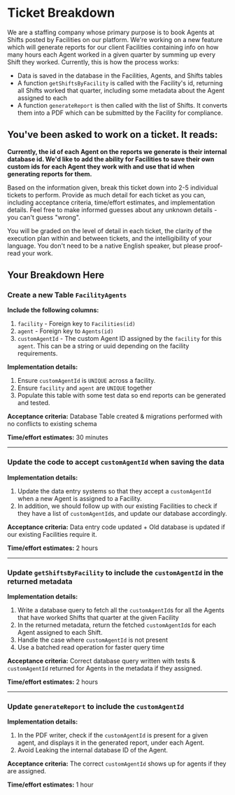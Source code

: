 # Ticket Breakdown
We are a staffing company whose primary purpose is to book Agents at Shifts posted by Facilities on our platform. We're working on a new feature which will generate reports for our client Facilities containing info on how many hours each Agent worked in a given quarter by summing up every Shift they worked. Currently, this is how the process works:

- Data is saved in the database in the Facilities, Agents, and Shifts tables
- A function `getShiftsByFacility` is called with the Facility's id, returning all Shifts worked that quarter, including some metadata about the Agent assigned to each
- A function `generateReport` is then called with the list of Shifts. It converts them into a PDF which can be submitted by the Facility for compliance.

## You've been asked to work on a ticket. It reads:

**Currently, the id of each Agent on the reports we generate is their internal database id. We'd like to add the ability for Facilities to save their own custom ids for each Agent they work with and use that id when generating reports for them.**


Based on the information given, break this ticket down into 2-5 individual tickets to perform. Provide as much detail for each ticket as you can, including acceptance criteria, time/effort estimates, and implementation details. Feel free to make informed guesses about any unknown details - you can't guess "wrong".


You will be graded on the level of detail in each ticket, the clarity of the execution plan within and between tickets, and the intelligibility of your language. You don't need to be a native English speaker, but please proof-read your work.

## Your Breakdown Here

### Create a new Table `FacilityAgents`

**Include the following columns:**
1. `facility` - Foreign key to `Facilities(id)`  
2. `agent` - Foreign key to `Agents(id)`
3. `customAgentId` - The custom Agent ID assigned by the `facility` for this `agent`. This can be a string or uuid depending on the facility requirements.

**Implementation details:**
1. Ensure `customAgentId` is `UNIQUE` across a facility.
2. Ensure `facility` and `agent` are `UNIQUE` together
3. Populate this table with some test data so end reports can be generated and tested.

**Acceptance criteria:** Database Table created & migrations performed with no conflicts to existing schema 

**Time/effort estimates:** 30 minutes

---

### Update the code to accept `customAgentId` when saving the data

**Implementation details:**
1. Update the data entry systems so that they accept a `customAgentId` when a new Agent is assigned to a Facility.
2. In addition, we should follow up with our existing Facilities to check if they have a list of `customAgentId`s, and update our database accordingly.  

**Acceptance criteria:** Data entry code updated + Old database is updated if our existing Facilities require it. 

**Time/effort estimates:** 2 hours

---

### Update `getShiftsByFacility` to include the `customAgentId` in the returned metadata

**Implementation details:**

1. Write a database query to fetch all the `customAgentId`s for all the Agents that have worked Shifts that quarter at the given Facility
2. In the returned metadata, return the fetched `customAgentId`s for each Agent assigned to each Shift.
3. Handle the case where `customAgentId` is not present
4. Use a batched read operation for faster query time

**Acceptance criteria:** Correct database query written with tests & `customAgentId` returned for Agents in the metadata if they assigned. 

**Time/effort estimates:** 2 hours

---

### Update `generateReport` to include the `customAgentId`

**Implementation details:**
1. In the PDF writer, check if the `customAgentId` is present for a given agent, and displays it in the generated report, under each Agent.
2. Avoid Leaking the internal database ID of the Agent.

**Acceptance criteria:** The correct `customAgentId` shows up for agents if they are assigned.

**Time/effort estimates:** 1 hour
